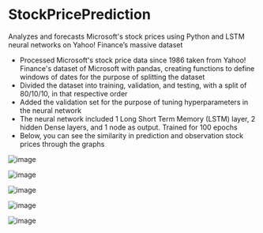 # StockPricePrediction
Analyzes and forecasts Microsoft's stock prices using Python and LSTM neural networks on Yahoo! Finance’s massive dataset

* Processed Microsoft's stock price data since 1986 taken from Yahoo! Finance's dataset of Microsoft with pandas, creating functions to define windows of dates for the purpose of splitting the dataset
* Divided the dataset into training, validation, and testing, with a split of 80/10/10, in that respective order
* Added the validation set for the purpose of tuning hyperparameters in the neural network
* The neural network included 1 Long Short Term Memory (LSTM) layer, 2 hidden Dense layers, and 1 node as output. Trained for 100 epochs
* Below, you can see the similarity in prediction and observation stock prices through the graphs

![image](https://github.com/user-attachments/assets/1252496c-1079-48f6-81bb-5d3f8da764b4)

![image](https://github.com/user-attachments/assets/68a7245e-1f7e-4d8f-a5a2-55b85e56fa06)

![image](https://github.com/user-attachments/assets/fee7b928-6504-4383-a932-5e4a1ae4e491)

![image](https://github.com/user-attachments/assets/561d8b38-3cbf-4dda-a743-5e20271f6da3)

![image](https://github.com/user-attachments/assets/3a6243e4-96fb-42b8-a6f6-6415b4c7149a)
